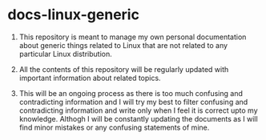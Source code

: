 # docs-linux-generic

1. This repository is meant to manage my own personal documentation about generic things related to Linux that are not related to any particular Linux distribution.

2. All the contents of this repository will be regularly updated with important information about related topics.

3. This will be an ongoing process as there is too much confusing and contradicting information and I will try my best to filter confusing and contradicting information and write only when I feel it is correct upto my knowledge. Althogh I will be constantly updating the documents as I will find minor mistakes or any confusing statements of mine.
